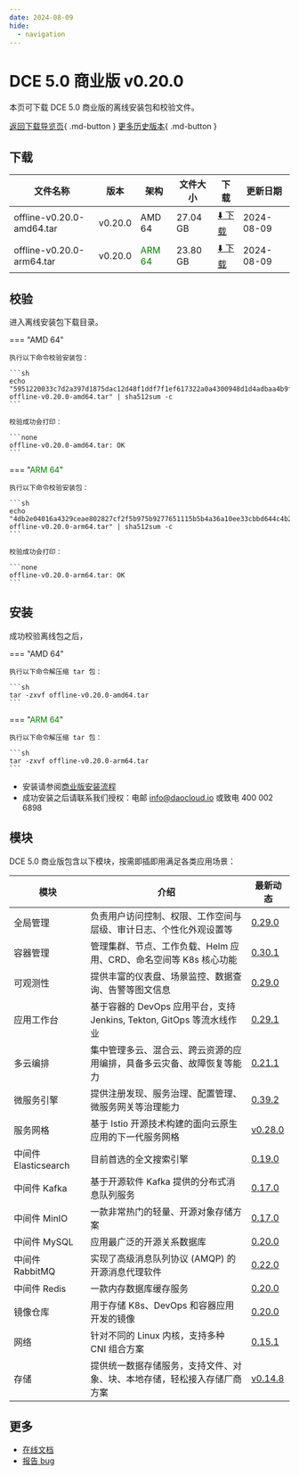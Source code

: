 ```yaml
---
date: 2024-08-09
hide:
  - navigation
---
```


# DCE 5.0 商业版 v0.20.0

本页可下载 DCE 5.0 商业版的离线安装包和校验文件。

[返回下载导览页](../index.md#_2){ .md-button } [更多历史版本](./dce5-installer-history.md){ .md-button }

## 下载

| 文件名称 | 版本 | 架构 | 文件大小 | 下载 | 更新日期 |
| ------- | --- | ---- | ------ | --- | ------- |
| offline-v0.20.0-amd64.tar | v0.20.0 | AMD 64 | 27.04 GB | [:arrow_down: 下载](https://qiniu-download-public.daocloud.io/DaoCloud_Enterprise/dce5/offline-v0.20.0-amd64.tar) | 2024-08-09 |
| offline-v0.20.0-arm64.tar | v0.20.0 | <font color="green">ARM 64</font> | 23.80 GB | [:arrow_down: 下载](https://qiniu-download-public.daocloud.io/DaoCloud_Enterprise/dce5/offline-v0.20.0-arm64.tar) | 2024-08-09 |

## 校验

进入离线安装包下载目录。

=== "AMD 64"

    执行以下命令校验安装包：

    ```sh
    echo "5951220033c7d2a397d1875dac12d48f1ddf7f1ef617322a0a4300948d1d4adbaa4b9f37dd987e5295aaeb9e025ad679e5028c6e6d853733a39dc79155ad1e91  offline-v0.20.0-amd64.tar" | sha512sum -c
    ```

    校验成功会打印：

    ```none
    offline-v0.20.0-amd64.tar: OK
    ```

=== "<font color="green">ARM 64</font>"

    执行以下命令校验安装包：

    ```sh
    echo "4db2e04016a4329ceae802827cf2f5b975b9277651115b5b4a36a10ee33cbbd644c4b2d3ad4debcb15bce079e8a123791144da0221f7680c91cd025c715e89b7  offline-v0.20.0-arm64.tar" | sha512sum -c
    ```

    校验成功会打印：

    ```none
    offline-v0.20.0-arm64.tar: OK
    ```

## 安装

成功校验离线包之后，

=== "AMD 64"

    执行以下命令解压缩 tar 包：

    ```sh
    tar -zxvf offline-v0.20.0-amd64.tar
    ```

=== "<font color="green">ARM 64</font>"

    执行以下命令解压缩 tar 包：

    ```sh
    tar -zxvf offline-v0.20.0-arm64.tar
    ```

- 安装请参阅[商业版安装流程](../../install/commercial/start-install.md)
- 成功安装之后请联系我们授权：电邮 info@daocloud.io 或致电 400 002 6898

## 模块

DCE 5.0 商业版包含以下模块，按需即插即用满足各类应用场景：

| 模块 | 介绍 | 最新动态 |
| ---- | --- | ------ |
| 全局管理 | 负责用户访问控制、权限、工作空间与层级、审计日志、个性化外观设置等 | [0.29.0](../../ghippo/intro/release-notes.md#v0290) |
| 容器管理 | 管理集群、节点、工作负载、Helm 应用、CRD、命名空间等 K8s 核心功能 | [0.30.1](../../kpanda/intro/release-notes.md#v0301) |
| 可观测性 | 提供丰富的仪表盘、场景监控、数据查询、告警等图文信息 | [0.29.0](../../insight/intro/releasenote.md#v0290) |
| 应用工作台 | 基于容器的 DevOps 应用平台，支持 Jenkins, Tekton, GitOps 等流水线作业 | [0.29.1](../../amamba/intro/release-notes.md#v0291) |
| 多云编排 | 集中管理多云、混合云、跨云资源的应用编排，具备多云灾备、故障恢复等能力 | [0.21.1](../../kairship/intro/release-notes.md#v0211) |
| 微服务引擎 | 提供注册发现、服务治理、配置管理、微服务网关等治理能力 | [0.39.2](../../skoala/intro/release-notes.md#v0392) |
| 服务网格 | 基于 Istio 开源技术构建的面向云原生应用的下一代服务网格 | [v0.28.0](../../mspider/intro/release-notes.md#v0280) |
| 中间件 Elasticsearch | 目前首选的全文搜索引擎 | [0.19.0](../../middleware/elasticsearch/release-notes.md#v0190) |
| 中间件 Kafka | 基于开源软件 Kafka 提供的分布式消息队列服务 | [0.17.0](../../middleware/kafka/release-notes.md#v0170) |
| 中间件 MinIO | 一款非常热门的轻量、开源对象存储方案 | [0.17.0](../../middleware/minio/release-notes.md#v0170) |
| 中间件 MySQL | 应用最广泛的开源关系数据库 | [0.20.0](../../middleware/mysql/release-notes.md#v0200) |
| 中间件 RabbitMQ | 实现了高级消息队列协议 (AMQP) 的开源消息代理软件 | [0.22.0](../../middleware/rabbitmq/release-notes.md#v0220) |
| 中间件 Redis | 一款内存数据库缓存服务 | [0.20.0](../../middleware/redis/release-notes.md#v0200) |
| 镜像仓库 | 用于存储 K8s、DevOps 和容器应用开发的镜像 | [0.20.0](../../kangaroo/intro/release-notes.md#v0200) |
| 网络 | 针对不同的 Linux 内核，支持多种 CNI 组合方案 | [0.15.1](../../network/intro/releasenotes.md#v0151) |
| 存储 | 提供统一数据存储服务，支持文件、对象、块、本地存储，轻松接入存储厂商方案 | [v0.14.8](../../storage/hwameistor/releasenotes.md#v0148) |

## 更多

- [在线文档](../../dce/index.md)
- [报告 bug](https://github.com/DaoCloud/DaoCloud-docs/issues)
